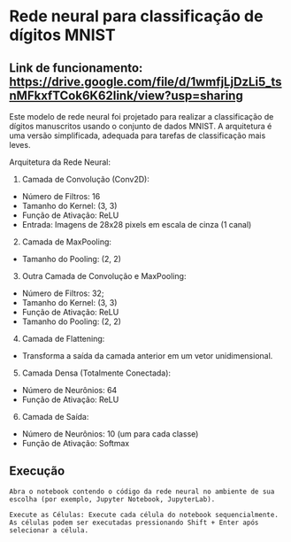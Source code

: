 
# Rede neural para classificação de dígitos MNIST


## Link de funcionamento: https://drive.google.com/file/d/1wmfjLjDzLi5_tsnMFkxfTCok6K62Iink/view?usp=sharing 

Este modelo de rede neural foi projetado para realizar a classificação de dígitos manuscritos usando o conjunto de dados MNIST. A arquitetura é uma versão simplificada, adequada para tarefas de classificação mais leves.

Arquitetura da Rede Neural:

1. Camada de Convolução (Conv2D):
+ Número de Filtros: 16
+ Tamanho do Kernel: (3, 3)
+ Função de Ativação: ReLU
+ Entrada: Imagens de 28x28 pixels em escala de cinza (1 canal)
  
2. Camada de MaxPooling:
+ Tamanho do Pooling: (2, 2)

3. Outra Camada de Convolução e MaxPooling:
+ Número de Filtros: 32;
+ Tamanho do Kernel: (3, 3)
+ Função de Ativação: ReLU
+ Tamanho do Pooling: (2, 2)

4. Camada de Flattening:
+ Transforma a saída da camada anterior em um vetor unidimensional.

5. Camada Densa (Totalmente Conectada):
+ Número de Neurônios: 64
+ Função de Ativação: ReLU

6. Camada de Saída:

+ Número de Neurônios: 10 (um para cada classe)
+ Função de Ativação: Softmax

## Execução 

    Abra o notebook contendo o código da rede neural no ambiente de sua escolha (por exemplo, Jupyter Notebook, JupyterLab).

    Execute as Células: Execute cada célula do notebook sequencialmente. As células podem ser executadas pressionando Shift + Enter após selecionar a célula.
